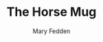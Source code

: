 ---
title: "The Horse Mug"
year: "1991"
subtitle: "Mary Fedden"
displayImg: "img/covers/The Horse Mug, 1991, Mary Fedden.jpg"
isArtworkInfo: 1
url: "https://www.wikiart.org/en/Search/The Horse Mug%20Mary Fedden"
newTab: 1
---